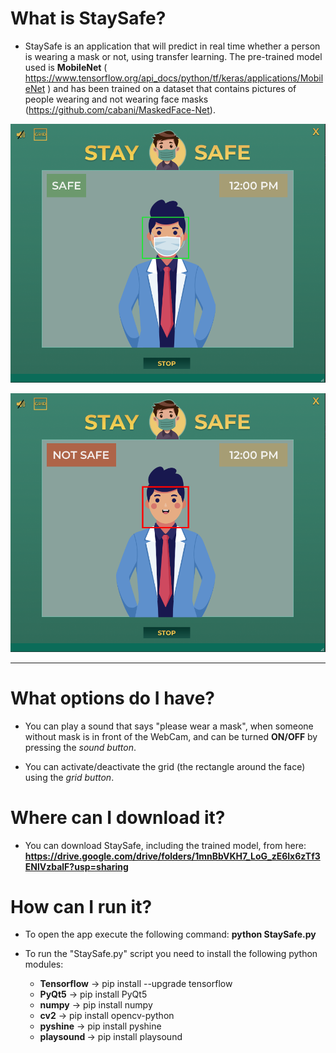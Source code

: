  # What is StaySafe?
 
 
 * StaySafe  is an application that will predict in real time whether a person is wearing a mask or not, using transfer learning. The pre-trained model used is <b>MobileNet</b> ( https://www.tensorflow.org/api_docs/python/tf/keras/applications/MobileNet ) and has been trained on a dataset that contains pictures of people wearing and not wearing face masks (https://github.com/cabani/MaskedFace-Net).
 


![Test Image 1](/IMGreadme/safe.png)


![Test Image 2](/IMGreadme/notsafe.png)



-----------------------------------------------



# What options do I have?
 
 * You can play a sound that says "please wear a mask", when someone without mask is in front of the WebCam, and can be turned <b>ON/OFF</b> by pressing the <i>sound button</i>. 
 

 * You can activate/deactivate the grid (the rectangle around the face) using the <i>grid button</i>.
 





# Where can I download it?

* You can download StaySafe, including the trained model, from here: <b> https://drive.google.com/drive/folders/1mnBbVKH7_LoG_zE6lx6zTf3ENlVzbalF?usp=sharing </b>





# How can I run it?
* To open the app execute the following command: <b> python StaySafe.py</b>


* To run the "StaySafe.py" script you need to install the following python modules:
    * <b>Tensorflow</b> -> pip install --upgrade tensorflow
    * <b>PyQt5</b>  -> pip install PyQt5
    * <b>numpy</b> -> pip install numpy
    * <b>cv2</b> -> pip install opencv-python
    * <b>pyshine</b> -> pip install pyshine
    * <b>playsound </b> -> pip install playsound

